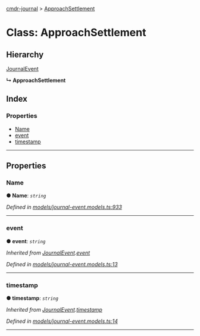 [cmdr-journal](../README.md) > [ApproachSettlement](../classes/approachsettlement.md)



# Class: ApproachSettlement

## Hierarchy


 [JournalEvent](journalevent.md)

**↳ ApproachSettlement**







## Index

### Properties

* [Name](approachsettlement.md#name)
* [event](approachsettlement.md#event)
* [timestamp](approachsettlement.md#timestamp)



---
## Properties
<a id="name"></a>

###  Name

**●  Name**:  *`string`* 

*Defined in [models/journal-event.models.ts:933](https://github.com/chrisbruford/cmdr-journal/blob/1e4d048/src/models/journal-event.models.ts#L933)*





___

<a id="event"></a>

###  event

**●  event**:  *`string`* 

*Inherited from [JournalEvent](journalevent.md).[event](journalevent.md#event)*

*Defined in [models/journal-event.models.ts:13](https://github.com/chrisbruford/cmdr-journal/blob/1e4d048/src/models/journal-event.models.ts#L13)*





___

<a id="timestamp"></a>

###  timestamp

**●  timestamp**:  *`string`* 

*Inherited from [JournalEvent](journalevent.md).[timestamp](journalevent.md#timestamp)*

*Defined in [models/journal-event.models.ts:14](https://github.com/chrisbruford/cmdr-journal/blob/1e4d048/src/models/journal-event.models.ts#L14)*





___


